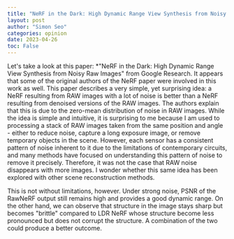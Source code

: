 ```yaml
---
title: "NeRF in the Dark: High Dynamic Range View Synthesis from Noisy Raw Images"
layout: post
author: "Simon Seo"
categories: opinion
date: 2023-04-26
toc: False
---
```


Let's take a look at this paper: *"NeRF in the Dark: High Dynamic Range View Synthesis from Noisy Raw Images" from Google Research. It appears that some of the original authors of the NeRF paper were involved in this work as well. This paper describes a very simple, yet surprising idea: a NeRF resulting from RAW images with a lot of noise is better than a NeRF resulting from denoised versions of the RAW images. The authors explain that this is due to the zero-mean distribution of noise in RAW images. While the idea is simple and intuitive, it is surprising to me because I am used to processing a stack of RAW images taken from the same position and angle - either to reduce noise, capture a long exposure image, or remove temporary objects in the scene. However, each sensor has a consistent pattern of noise inherent to it due to the limitations of contemporary circuits, and many methods have focused on understanding this pattern of noise to remove it precisely. Therefore, it was not the case that RAW noise disappears with more images. I wonder whether this same idea has been explored with other scene reconstruction methods.

This is not without limitations, however. Under strong noise, PSNR of the RawNeRF output still remains high and provides a good dynamic range. On the other hand, we can observe that structure in the image stays sharp but becomes "brittle" compared to LDR NeRF whose structure become less pronounced but does not corrupt the structure. A combination of the two could produce a better outcome.




<script src="https://polyfill.io/v3/polyfill.min.js?features=es6"></script>
<script id="MathJax-script" async src="https://cdn.jsdelivr.net/npm/mathjax@3/es5/tex-mml-chtml.js"></script>
